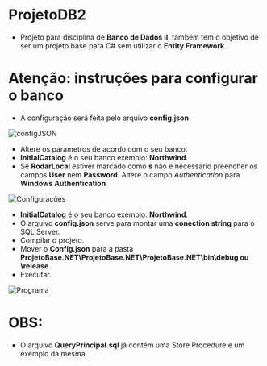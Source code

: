 # ProjetoDB2

- Projeto para disciplina de **Banco de Dados II**, também tem o objetivo de ser um projeto base para C# sem utilizar o **Entity Framework**.


# Atenção: instruções para configurar o banco

- A configuração será feita pelo arquivo **config.json**



![configJSON](https://user-images.githubusercontent.com/22552633/97258945-68a67600-17f8-11eb-887b-b7bce85cae9f.png)






- Altere os parametros de acordo com o seu banco.
- **InitialCatalog** é o seu banco exemplo: **Northwind**.
- Se **RodarLocal**  estiver marcado como **s** não é necessário preencher os campos **User** nem **Password**. Altere o campo *Authentication* para **Windows Authentication**

![Configurações](https://user-images.githubusercontent.com/22552633/97257856-df8e3f80-17f5-11eb-8da4-b69abbddc289.png)



- **InitialCatalog** é o seu banco exemplo: **Northwind**.
- O arquivo **config.json** serve para montar uma __conection string__ para o SQL Server.
- Compilar o projeto.
- Mover o **Config.json** para a pasta **ProjetoBase.NET\ProjetoBase.NET\ProjetoBase.NET\bin\debug  ou \release**.
- Executar.




![Programa](https://user-images.githubusercontent.com/22552633/97258778-f5046900-17f7-11eb-819e-db6d4d988f60.png)





# OBS: 
- O arquivo **QueryPrincipal.sql** já contém uma Store Procedure e um exemplo da mesma. 
